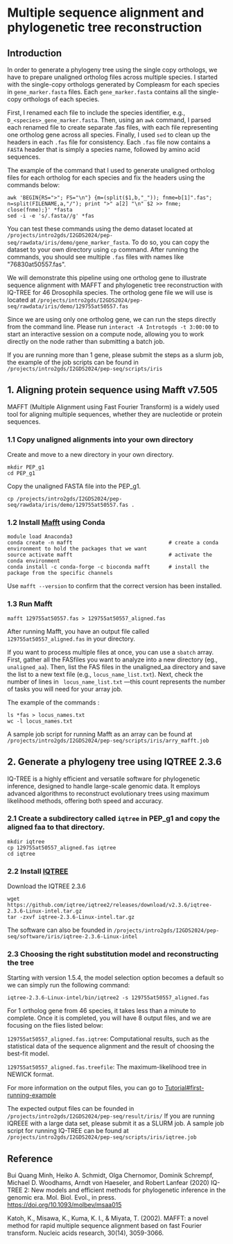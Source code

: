 # Multiple sequence alignment and phylogenetic tree reconstruction

## Introduction

In order to generate a phylogeny tree using the single copy orthologs, we have to prepare unaligned ortholog files across multiple species.
I started with the single-copy orthologs generated by Compleasm for each species in ```gene_marker.fasta``` files. Each ```gene_marker.fasta``` contains all the single-copy orthologs of each species. 

First, I renamed each file to include the species identifier, e.g., ```D_<species>_gene_marker.fasta```. Then, using an ```awk``` command, I parsed each renamed file to create separate .fas files, with each file representing one ortholog gene across all species. Finally, I used ```sed``` to clean up the headers in each ```.fas``` file for consistency. Each ```.fas``` file now contains a ```FASTA``` header that is simply a species name, followed by amino acid sequences.

The example of the command that I used to generate unaligned ortholog files for each ortholog for each species and fix the headers using the commands below: 

```
awk 'BEGIN{RS=">"; FS="\n"} {m=(split($1,b,"_")); fnme=b[1]".fas"; n=split(FILENAME,a,"/"); print ">" a[2] "\n" $2 >> fnme; close(fnme);}' *fasta
sed -i -e 's/.fasta//g' *fas
```
You can test these commands using the demo dataset located at ```/projects/intro2gds/I2GDS2024/pep-seq/rawdata/iris/demo/gene_marker_fasta```. 
To do so, you can copy the dataset to your own directory using ```cp``` command.
After running the commands, you should see multiple ```.fas``` files with names like "76830at50557.fas". 

We will demonstrate this pipeline using one ortholog gene to illustrate sequence alignment with MAFFT and phylogenetic tree reconstruction with IQ-TREE for 46 Drosophila species. The ortholog gene file we will use is located at  ```/projects/intro2gds/I2GDS2024/pep-seq/rawdata/iris/demo/129755at50557.fas ```

Since we are using only one ortholog gene, we can run the steps directly from the command line. Please run ```interact -A Introtogds -t 3:00:00``` to start an interactive session on a compute node, allowing you to work directly on the node rather than submitting a batch job.

If you are running more than 1 gene, please submit the steps as a slurm job, the example of the job scripts can be found in ```/projects/intro2gds/I2GDS2024/pep-seq/scripts/iris```

## 1. Aligning protein sequence using Mafft v7.505 

MAFFT (Multiple Alignment using Fast Fourier Transform) is a widely used tool for aligning multiple sequences, whether they are nucleotide or protein sequences.

### 1.1 Copy unaligned alignments into your own directory

Create and move to a new directory in your own directory.
``` 
mkdir PEP_g1
cd PEP_g1
 ```

Copy the unaligned FASTA file into the PEP_g1.

```
cp /projects/intro2gds/I2GDS2024/pep-seq/rawdata/iris/demo/129755at50557.fas .
```


### 1.2 Install [Mafft](https://mafft.cbrc.jp/alignment/software/) using Conda

```
module load Anaconda3
conda create -n mafft                               # create a conda environment to hold the packages that we want
source activate mafft                               # activate the conda environment
conda install -c conda-forge -c bioconda mafft      # install the package from the specific channels
```

Use ```mafft --version``` to confirm that the correct version has been installed.

### 1.3 Run Mafft 

```
mafft 129755at50557.fas > 129755at50557_aligned.fas
```

After running Mafft, you have an output file called ```129755at50557_aligned.fas``` in your directory.

If you want to process multiple files at once, you can use a ```sbatch``` array. First, gather all the FASfiles you want to analyze into a new directory (eg., ```unaligned_aa```). Then, list the FAS files in the unaligned_aa directory and save the list to a new text file (e.g., ```locus_name_list.txt```). Next, check the number of lines in ``` locus_name_list.txt``` —this count represents the number of tasks you will need for your array job.

The example of the commands :

```
ls *fas > locus_names.txt
wc -l locus_names.txt
```
A sample job script for running Mafft as an array can be found at ```/projects/intro2gds/I2GDS2024/pep-seq/scripts/iris/arry_mafft.job```

## 2. Generate a phylogeny tree using IQTREE 2.3.6

IQ-TREE is a highly efficient and versatile software for phylogenetic inference, designed to handle large-scale genomic data. It employs advanced algorithms to reconstruct evolutionary trees using maximum likelihood methods, offering both speed and accuracy.

### 2.1 Create a subdirectory called ```iqtree``` in PEP_g1 and copy the aligned faa to that directory.

```
mkdir iqtree
cp 129755at50557_aligned.fas iqtree
cd iqtree
```

### 2.2 Install [IQTREE](http://www.iqtree.org/doc/)

Download the IQTREE 2.3.6
```
wget https://github.com/iqtree/iqtree2/releases/download/v2.3.6/iqtree-2.3.6-Linux-intel.tar.gz
tar -zxvf iqtree-2.3.6-Linux-intel.tar.gz
```
The software can also be founded in ```/projects/intro2gds/I2GDS2024/pep-seq/software/iris/iqtree-2.3.6-Linux-intel```

### 2.3 Choosing the right substitution model and reconstructing the tree 
Starting with version 1.5.4, the model selection option becomes a default so we can simply run the following command:

```
iqtree-2.3.6-Linux-intel/bin/iqtree2 -s 129755at50557_aligned.fas
```
For 1 ortholog gene from 46 species, it takes less than a minute to complete. Once it is completed, you will have 8 output files, and we are focusing on the flies listed below:

```129755at50557_aligned.fas.iqtree```: Computational results, such as the statistical data of the sequence alignment and the result of choosing the best-fit model.

```129755at50557_aligned.fas.treefile```: The maximum-likelihood tree in NEWICK format.

For more information on the output files, you can go to [Tutorial#first-running-example](http://www.iqtree.org/doc/Tutorial#first-running-example)

The expected output files can be founded in ```/projects/intro2gds/I2GDS2024/pep-seq/result/iris/```
If you are running IQREEE with a large data set, please submit it as a SLURM job. A sample job script for running IQ-TREE can be found at ```/projects/intro2gds/I2GDS2024/pep-seq/scripts/iris/iqtree.job```

## Reference
Bui Quang Minh, Heiko A. Schmidt, Olga Chernomor, Dominik Schrempf, Michael D. Woodhams, Arndt von Haeseler, and Robert Lanfear (2020) IQ-TREE 2: New models and efficient methods for phylogenetic inference in the genomic era. Mol. Biol. Evol., in press. https://doi.org/10.1093/molbev/msaa015

Katoh, K., Misawa, K., Kuma, K. I., & Miyata, T. (2002). MAFFT: a novel method for rapid multiple sequence alignment based on fast Fourier transform. Nucleic acids research, 30(14), 3059-3066.




